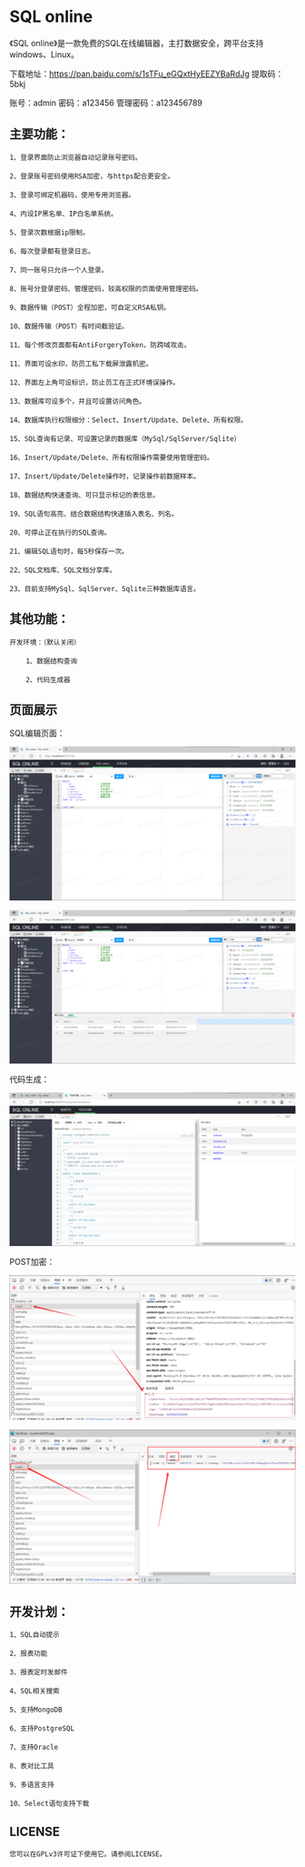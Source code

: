 # SQL online

《SQL online》是一款免费的SQL在线编辑器，主打数据安全，跨平台支持windows、Linux。

下载地址：https://pan.baidu.com/s/1sTFu_eGQxtHyEEZYBaRdJg 提取码：5bkj 

账号：admin 密码：a123456 管理密码：a123456789


## 主要功能：
    1、登录界面防止浏览器自动记录账号密码。

    2、登录账号密码使用RSA加密，与https配合更安全。

    3、登录可绑定机器码，使用专用浏览器。

    4、内设IP黑名单、IP白名单系统。

    5、登录次数根据ip限制。

    6、每次登录都有登录日志。

    7、同一账号只允许一个人登录。

    8、账号分登录密码、管理密码，较高权限的页面使用管理密码。

    9、数据传输（POST）全程加密，可自定义RSA私钥。

    10、数据传输（POST）有时间截验证。

    11、每个修改页面都有AntiForgeryToken，防跨域攻击。

    11、界面可设水印，防员工私下载屏泄露机密。

    12、界面左上角可设标识，防止员工在正式环境误操作。

    13、数据库可设多个，并且可设置访问角色。

    14、数据库执行权限细分：Select、Insert/Update、Delete、所有权限。

    15、SQL查询有记录、可设置记录的数据库（MySql/SqlServer/Sqlite）

    16、Insert/Update/Delete、所有权限操作需要使用管理密码。

    17、Insert/Update/Delete操作时，记录操作前数据样本。

    18、数据结构快速查询、可只显示标记的表信息。

    19、SQL语句高亮、结合数据结构快速插入表名、列名。

    20、可停止正在执行的SQL查询。

    21、编辑SQL语句时，每5秒保存一次。

    22、SQL文档库、SQL文档分享库。

    23、目前支持MySql、SqlServer、Sqlite三种数据库语言。

 
## 其他功能：
    开发环境：（默认关闭）

        1、数据结构查询

        2、代码生成器
## 页面展示
SQL编辑页面：

![edit-2.png](imgs/edit-2.png)

![edit-3.png](imgs/edit-3.png)

代码生成：

![codegen.png](imgs/codegen.png)


POST加密：

![login-1.png](imgs/login-1.png)

![login-2.png](imgs/login-2.png)



## 开发计划：
    1、SQL自动提示

    2、报表功能

    3、报表定时发邮件

    4、SQL相关搜索

    5、支持MongoDB

    6、支持PostgreSQL

    7、支持Oracle

    8、表对比工具

    9、多语言支持

    10、Select语句支持下载 

## LICENSE
    您可以在GPLv3许可证下使用它。请参阅LICENSE。